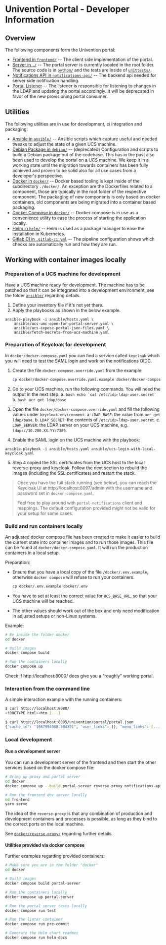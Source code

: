 # Univention Portal - Developer Information

## Overview

The following components form the Univention portal:

- [Frontend in `frontend/`](./frontend/) -- The client side implementation of
  the portal.
- [Server in `./`](./) -- The portal server is currently located in the root
  folder. The source code is in [`python/`](./python/) and the tests are inside
  of [`unittests/`](./unittests/).
- [Notifications API in `notifications-api/`](./notifications-api/) -- The
  backend api needed for server side notification handling.
- [Portal Listener](./listener) -- The listener is responsible for
  listening to changes in the LDAP and updating the portal accordingly. It
  will be deprecated in favor of the new provisioning portal consumer.

## Utilities

The following utilities are in use for development, ci integration and
packaging:

- [Ansible in `ansible/`](./ansible/) -- Ansible scripts which capture useful
  and needed tweaks to adjust the state of a given UCS machine.
- [Debian Package in `debian/`](./debian/) -- (deprecated) Configuration and
  scripts to build a Debian package out of the codebase. This has in the past
  also been used to develop the portal on a UCS machine. We keep it in a working
  state until the migration towards containers has been fully achieved and
  proven to be solid also for all use cases from a developer's perspective.
- [Docker in `docker/`](./docker) -- Docker based tooling is kept inside of the
  subdirectory `./docker/`. An exception are the Dockerfiles related to a
  component, those are typically in the root folder of the respective component.
  The packaging of new components is only based on docker containers, old
  components are being migrated into a container based packaging.
- [Docker Compose in `docker/`](./docker) -- Docker compose is in use as a
  convenience utility to ease the process of starting the application locally.
- [Helm in `helm/`](./helm) -- Helm is used as a package manager to ease the
  installation in Kubernetes.
- [Gitlab CI in `.gitlab-ci.yml`](./.gitlab-ci.yml) -- The pipeline
  configuration shows which checks are automatically run and how they are run.

## Working with container images locally

### Preparation of a UCS machine for development

Have a UCS machine ready for development. The machine has to be patched so that
it can be integrated into a development environment, see the folder
[`ansible/`](./ansible/) regarding details.

1. Define your inventory file if it's not yet there.
2. Apply the playbooks as shown in the below example.

```shell
ansible-playbook -i ansible/hosts.yaml \
    ansible/ucs-umc-open-for-portal-server.yaml \
    ansible/ucs-expose-portal-json-files.yaml \
    ansible/fetch-secrets-from-ucs-machine.yaml
```

### Preparation of Keycloak for development

In `docker/docker-compose.yaml` you can find a service called `keycloak` which
you will need to test the SAML login and work on the notifications OIDC.

1. Create the file `docker-compose.override.yaml` from the example:
    ```bash
    cp docker/docker-compose.override.yaml.example docker/docker-compose.override.yaml
    ```
2. Go to your UCS machine, run the following commands. You will need the output in the next step.
    a.
        ```bash
        echo `cat /etc/idp-ldap-user.secret`
        ```
    b.
        ```bash
        ucr get ldap/base
        ```
3. Open the file `docker/docker-compose.override.yaml` and fill the following values under `keycloak.environment`:
  a. `LDAP_BASE`: the value from `ucr get ldap/base`.
  b. `LDAP_SECRET`: the contents of `/etc/idp-ldap-user.secret`.
  c. `LDAP_SERVER`: the LDAP server on your UCS machine, e.g. `ldap://10.200.XX.YY:7389`.

4. Enable the SAML login on the UCS machine with the playbook:
  ```shell
  ansible-playbook -i ansible/hosts.yaml ansible/ucs-login-with-local-keycloak.yaml
  ```
5. Step 4 copied the SSL certificates from the UCS host to the local
   reverse-proxy and keycloak. Follow the next section to rebuild the images
   (including the SSL certificates) and restart the stack.

> Once you have the full stack running (see below), you can reach the Keycloak
> UI at http://localhost:8097/admin with the username and password set in `docker-compose.yaml`.
>
> Feel free to play around with `portal-notifications` client and mappings.
> The default configuration provided might not be valid for your setup for some cases.

### Build and run containers locally

An adjusted docker compose file has been created to make it easier to build the
current state into container images and to run those images. This file can be
found at `docker/docker-compose.yaml`. It will run the production containers in
a local setup.

Preparation:

- Ensure that you have a local copy of the file `/docker/.env.example`, otherwise
  `docker compose` will refuse to run your containers.

  ```sh
  cp docker/.env.example docker/.env
  ```

- You have to set at least the correct value for `UCS_BASE_URL`, so that your
  UCS machine will be reached.

- The other values should work out of the box and only need modification in
  adjusted setups or non-Linux systems.

Example:

```sh
# Be inside the folder docker
cd docker

# Build images
docker compose build

# Run the containers locally
docker compose up
```

Check if http://localhost:8000/ does give you a "roughly" working portal.

### Interaction from the command line

A simple interaction example with the running containers:

```sh
$ curl http://localhost:8080/
<!DOCTYPE html><htm [...]

$ curl http://localhost:8095/univention/portal/portal.json
{"cache_id": "1667994988.804391", "user_links": [], "menu_links": [...]
```

### Local development

#### Run a development server

You can run a development server of the frontend and then start the other
services based on the docker compose file:

```sh
# Bring up proxy and portal server
cd docker
docker compose up --build portal-server reverse-proxy notifications-api

# Run the frontend dev server locally
cd frontend
yarn serve
```

The idea of the `reverse-proxy` is that any combination of production and
development containers and processes is possible, as long as they bind to the
correct ports on the local machine.

See [`docker/reverse-proxy/`](./docker/reverse-proxy/) regarding further
details.

#### Utilities provided via docker compose

Further examples regarding provided containers:

```sh
# Make sure you are in the folder "docker"
cd docker

# Build images
docker compose build portal-server

# Run the containers locally
docker compose up portal-server

# Run the portal server tests locally
docker compose run test

# Run the linter container
docker compose run pre-commit

# Generate the Helm chart readmes
docker compose run helm-docs
```
